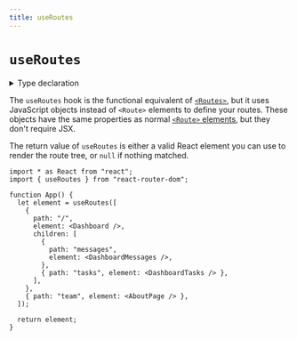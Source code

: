 ```yaml
---
title: useRoutes
---
```


# `useRoutes`

<details>
  <summary>Type declaration</summary>

```tsx
declare function useRoutes(
  routes: RouteObject[],
  location?: Partial<Location> | string;
): React.ReactElement | null;
```

</details>

The `useRoutes` hook is the functional equivalent of [`<Routes>`][routes], but it uses JavaScript objects instead of `<Route>` elements to define your routes. These objects have the same properties as normal [`<Route>` elements][route], but they don't require JSX.

The return value of `useRoutes` is either a valid React element you can use to render the route tree, or `null` if nothing matched.

```tsx
import * as React from "react";
import { useRoutes } from "react-router-dom";

function App() {
  let element = useRoutes([
    {
      path: "/",
      element: <Dashboard />,
      children: [
        {
          path: "messages",
          element: <DashboardMessages />,
        },
        { path: "tasks", element: <DashboardTasks /> },
      ],
    },
    { path: "team", element: <AboutPage /> },
  ]);

  return element;
}
```

[routes]: ../components/routes
[route]: ../components/route
